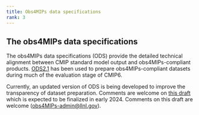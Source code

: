 ```yaml
---
title: Obs4MIPs data specifications 
rank: 3
---
```

## The obs4MIPs data specifications

The obs4MIPs data specifications (ODS) provide the detailed technical alignment between CMIP standard model output and obs4MIPs-compliant products. [ODS2.1](docs/ODSv2p1.pdf) has been used to prepare obs4MIPs-compliant datasets during much of the evaluation stage of CMIP6.  

Currently, an updated version of ODS is being developed to improve the transparency of dataset preparation.  Comments are welcome on [this draft](docs/ODSv2.5-DRAFT.pdf) which is expected to be finalized in early 2024. Comments on this draft are welcome (obs4MIPs-admin@llnl.gov).


